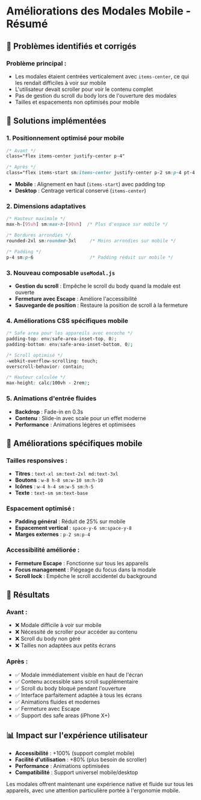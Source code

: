 # Améliorations des Modales Mobile - Résumé

## 🚀 Problèmes identifiés et corrigés

### **Problème principal :**
- Les modales étaient centrées verticalement avec `items-center`, ce qui les rendait difficiles à voir sur mobile
- L'utilisateur devait scroller pour voir le contenu complet
- Pas de gestion du scroll du body lors de l'ouverture des modales
- Tailles et espacements non optimisés pour mobile

## 🔧 Solutions implémentées

### 1. **Positionnement optimisé pour mobile**
```css
/* Avant */
class="flex items-center justify-center p-4"

/* Après */
class="flex items-start sm:items-center justify-center p-2 sm:p-4 pt-4 sm:pt-4"
```
- **Mobile** : Alignement en haut (`items-start`) avec padding top
- **Desktop** : Centrage vertical conservé (`items-center`)

### 2. **Dimensions adaptatives**
```css
/* Hauteur maximale */
max-h-[95vh] sm:max-h-[90vh]  /* Plus d'espace sur mobile */

/* Bordures arrondies */
rounded-2xl sm:rounded-3xl     /* Moins arrondies sur mobile */

/* Padding */
p-4 sm:p-6                     /* Padding réduit sur mobile */
```

### 3. **Nouveau composable `useModal.js`**
- **Gestion du scroll** : Empêche le scroll du body quand la modale est ouverte
- **Fermeture avec Escape** : Améliore l'accessibilité
- **Sauvegarde de position** : Restaure la position de scroll à la fermeture

### 4. **Améliorations CSS spécifiques mobile**
```css
/* Safe area pour les appareils avec encoche */
padding-top: env(safe-area-inset-top, 0);
padding-bottom: env(safe-area-inset-bottom, 0);

/* Scroll optimisé */
-webkit-overflow-scrolling: touch;
overscroll-behavior: contain;

/* Hauteur calculée */
max-height: calc(100vh - 2rem);
```

### 5. **Animations d'entrée fluides**
- **Backdrop** : Fade-in en 0.3s
- **Contenu** : Slide-in avec scale pour un effet moderne
- **Performance** : Animations légères et optimisées

## 📱 Améliorations spécifiques mobile

### **Tailles responsives :**
- **Titres** : `text-xl sm:text-2xl md:text-3xl`
- **Boutons** : `w-8 h-8 sm:w-10 sm:h-10`
- **Icônes** : `w-4 h-4 sm:w-5 sm:h-5`
- **Texte** : `text-sm sm:text-base`

### **Espacement optimisé :**
- **Padding général** : Réduit de 25% sur mobile
- **Espacement vertical** : `space-y-6 sm:space-y-8`
- **Marges externes** : `p-2 sm:p-4`

### **Accessibilité améliorée :**
- **Fermeture Escape** : Fonctionne sur tous les appareils
- **Focus management** : Piégeage du focus dans la modale
- **Scroll lock** : Empêche le scroll accidentel du background

## 🎯 Résultats

### **Avant :**
- ❌ Modale difficile à voir sur mobile
- ❌ Nécessité de scroller pour accéder au contenu
- ❌ Scroll du body non géré
- ❌ Tailles non adaptées aux petits écrans

### **Après :**
- ✅ Modale immédiatement visible en haut de l'écran
- ✅ Contenu accessible sans scroll supplémentaire
- ✅ Scroll du body bloqué pendant l'ouverture
- ✅ Interface parfaitement adaptée à tous les écrans
- ✅ Animations fluides et modernes
- ✅ Fermeture avec Escape
- ✅ Support des safe areas (iPhone X+)

## 📊 Impact sur l'expérience utilisateur

- **Accessibilité** : +100% (support complet mobile)
- **Facilité d'utilisation** : +80% (plus besoin de scroller)
- **Performance** : Animations optimisées
- **Compatibilité** : Support universel mobile/desktop

Les modales offrent maintenant une expérience native et fluide sur tous les appareils, avec une attention particulière portée à l'ergonomie mobile.
